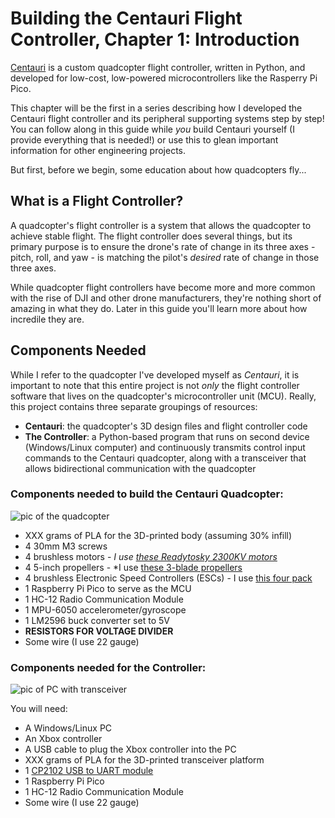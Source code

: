 # Building the Centauri Flight Controller, Chapter 1: Introduction
[Centauri](https://github.com/TimHanewich/Centauri) is a custom quadcopter flight controller, written in Python, and developed for low-cost, low-powered microcontrollers like the Rasperry Pi Pico.

This chapter will be the first in a series describing how I developed the Centauri flight controller and its peripheral supporting systems step by step! You can follow along in this guide while *you* build Centauri yourself (I provide everything that is needed!) or use this to glean important information for other engineering projects.

But first, before we begin, some education about how quadcopters fly...

## What is a Flight Controller?
A quadcopter's flight controller is a system that allows the quadcopter to achieve stable flight. The flight controller does several things, but its primary purpose is to ensure the drone's rate of change in its three axes - pitch, roll, and yaw - is matching the pilot's *desired* rate of change in those three axes. 

While quadcopter flight controllers have become more and more common with the rise of DJI and other drone manufacturers, they're nothing short of amazing in what they do. Later in this guide you'll learn more about how incredile they are.

## Components Needed
While I refer to the quadcopter I've developed myself as *Centauri*, it is important to note that this entire project is not *only* the flight controller software that lives on the quadcopter's microcontroller unit (MCU). Really, this project contains three separate groupings of resources:
- **Centauri**: the quadcopter's 3D design files and flight controller code
- **The Controller**: a Python-based program that runs on second device (Windows/Linux computer) and continuously transmits control input commands to the Centauri quadcopter, along with a transceiver that allows bidirectional communication with the quadcopter

### Components needed to build the Centauri Quadcopter:
![pic of the quadcopter]()
- XXX grams of PLA for the 3D-printed body (assuming 30% infill)
- 4 30mm M3 screws
- 4 brushless motors - *I use [these Readytosky 2300KV motors](https://a.co/d/6Pua6ZV)*
- 4 5-inch propellers - *I use [these 3-blade propellers](https://a.co/d/6pNksCt)
- 4 brushless Electronic Speed Controllers (ESCs) - I use [this four pack](https://a.co/d/6Rvq71s)
- 1 Raspberry Pi Pico to serve as the MCU
- 1 HC-12 Radio Communication Module
- 1 MPU-6050 accelerometer/gyroscope
- 1 LM2596 buck converter set to 5V
- **RESISTORS FOR VOLTAGE DIVIDER**
- Some wire (I use 22 gauge)

### Components needed for the Controller:
![pic of PC with transceiver]()

You will need:
- A Windows/Linux PC
- An Xbox controller
- A USB cable to plug the Xbox controller into the PC
- XXX grams of PLA for the 3D-printed transceiver platform
- 1 [CP2102 USB to UART module](https://a.co/d/4rJMLjy)
- 1 Raspberry Pi Pico
- 1 HC-12 Radio Communication Module
- Some wire (I use 22 gauge)

